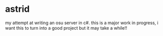 # astrid

my attempt at writing an osu server in c#.
this is a major work in progress, i want this to turn into a good project but it may take a while!!